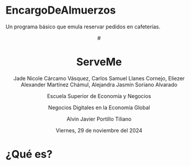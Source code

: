 # EncargoDeAlmuerzos
Un programa básico que emula reservar pedidos en cafeterías.

<div align="center">
#  <h1>ServeMe</h1>
  <p>Jade Nicole Cárcamo Vásquez, Carlos Samuel Llanes Cornejo, Eliezer Alexander Martínez Chámul, Alejandra Jasmín Soriano Alvarado </p>
  <p>Escuela Superior de Economía y Negocios</p>
  <p>Negocios Digitales en la Economía Global</p>
  <p>Alvin Javier Portillo Tiliano</p>
  <p>Viernes, 29 de noviembre del 2024</p>
</div>
   
# ¿Qué es?


 

 

 
